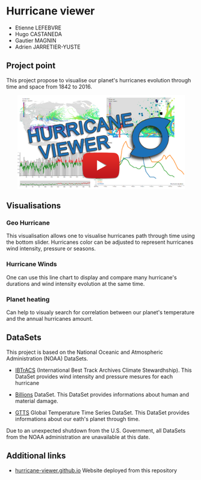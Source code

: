 # Hurricane viewer

 * Etienne LEFEBVRE
 * Hugo CASTANEDA
 * Gautier MAGNIN
 * Adrien JARRETIER-YUSTE
 
## Project point

This project propose to visualise our planet's hurricanes evolution through time and space from 1842 to 2016.

<p align="center">
 <a target="blank" href="https://www.youtube.com/embed/ntWEZHpzz28">
  <img src="/img/ThumbnailYoutube.png" height=250>
 </a>
</p>


## Visualisations

### Geo Hurricane

This visualisation allows one to visualise hurricanes path through time using the bottom slider. Hurricanes color can be adjusted to represent hurricanes wind intensity, pressure or seasons.

### Hurricane Winds

One can use this line chart to display and compare many hurricane's durations and wind intensity evolution at the same time.

### Planet heating

Can help to visualy search for correlation between our planet's temperature and the annual hurricanes amount.

## DataSets

This project is based on the National Oceanic and Atmospheric Administration (NOAA) DataSets.

 * [IBTrACS](https://www.ncdc.noaa.gov/ibtracs/) (International Best Track Archives Climate Stewardhship). This DataSet provides wind intensity and pressure mesures for each hurricane
 
 * [Billions](https://www.ncdc.noaa.gov/billions) DataSet. This DataSet provides informations about human and material damage.
 
 * [GTTS](https://datahub.io/core/global-temp) Global Temperature Time Series DataSet. This DataSet provides informations about our eath's planet through time.
 
 
Due to an unexpected shutdown from the U.S. Government, all DataSets from the NOAA administration are unavailable at this date.
 
## Additional links

 * [hurricane-viewer.github.io](https://hurricane-viewer.github.io/) Website deployed from this repository
